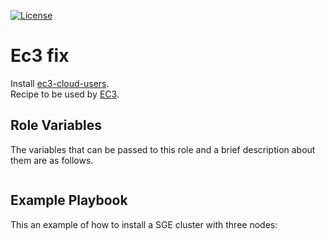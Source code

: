 [![License](https://img.shields.io/badge/license-Apache%202-blue.svg)](https://www.apache.org/licenses/LICENSE-2.0)

Ec3 fix
=======================

Install [ec3-cloud-users](https://github.com/vrdel/ec3-cloud-users).  
Recipe to be used by [EC3](http://servproject.i3m.upv.es/ec3/).

Role Variables
--------------

The variables that can be passed to this role and a brief description about them are as follows.
```

```

Example Playbook
----------------

This an example of how to install a SGE cluster with three nodes:
```

```
